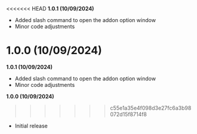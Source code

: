 <<<<<<< HEAD
**1.0.1 (10/09/2024)**
- Added slash command to open the addon option window
- Minor code adjustments

**1.0.0 (10/09/2024)**
=======
**1.0.1 (10/09/2024)**
- Added slash command to open the addon option window
- Minor code adjustments

**1.0.0 (10/09/2024)**
>>>>>>> c55e1a35e4f098d3e27fc6a3b98072d15f8714f8
- Initial release